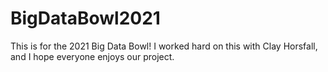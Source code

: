 # BigDataBowl2021
This is for the 2021 Big Data Bowl! I worked hard on this with Clay Horsfall, and I hope everyone enjoys our project.
